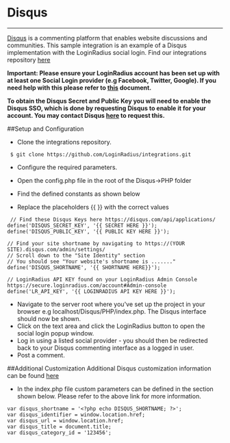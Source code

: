 # Disqus

---

[Disqus](http://disqus.com/) is a commenting platform that enables website discussions and communities. This sample integration is an example of a Disqus implementation with the LoginRadius social login. Find our integrations repository [here](https://github.com/LoginRadius/integrations)

**Important: Please ensure your LoginRadius account has been set up with at least one Social Login provider (e.g Facebook, Twitter, Google). If you need help with this please refer to [this](/authentication/quick-start/social-login/#configuresocialprovider2) document.**

**To obtain the Disqus Secret and Public Key you will need to enable the Disqus SSO, which is done by requesting Disqus to enable it for your account. You may contact Disqus [here](https://disqus.com/support/?article=contact_SSO) to request this.**

##Setup and Configuration

- Clone the integrations repository.

```
 $ git clone https://github.com/LoginRadius/integrations.git
```

- Configure the required parameters.

- Open the config.php file in the root of the Disqus->PHP folder
- Find the defined constants as shown below
- Replace the placeholders {{ }} with the correct values

```
 // Find these Disqus Keys here https://disqus.com/api/applications/
define('DISQUS_SECRET_KEY', '{{ SECRET HERE }}');
define('DISQUS_PUBLIC_KEY', '{{ PUBLIC KEY HERE }}');

// Find your site shortname by navigating to https://(YOUR SITE).disqus.com/admin/settings/
// Scroll down to the "Site Identity" section
// You should see "Your website's shortname is ......."
define('DISQUS_SHORTNAME', '{{ SHORTNAME HERE}}');

// LoginRadius API KEY found on your LoginRadius Admin Console https://secure.loginradius.com/account#Admin-console
define('LR_API_KEY', '{{ LOGINRADIUS API KEY HERE }}');
```

- Navigate to the server root where you've set up the project in your browser e.g localhost/Disqus/PHP/index.php. The Disqus interface should now be shown.
- Click on the text area and click the LoginRadius button to open the social login popup window.
- Log in using a listed social provider - you should then be redirected back to your Disqus commenting interface as a logged in user.
- Post a comment.

##Additional Customization
Additional Disqus customization information can be found [here](https://help.disqus.com/customer/portal/articles/236206-integrating-single-sign-on)

- In the index.php file custom parameters can be defined in the section shown below. Please refer to the above link for more information.

```
var disqus_shortname = '<?php echo DISQUS_SHORTNAME; ?>';
var disqus_identifier = window.location.href;
var disqus_url = window.location.href;
var disqus_title = document.title;
var disqus_category_id = '123456';
```
